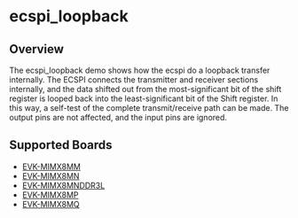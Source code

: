 # ecspi_loopback

## Overview
The ecspi_loopback demo shows how the ecspi do a loopback transfer internally.
The ECSPI connects the transmitter and receiver sections internally, and the data shifted out from the 
most-significant bit of the shift register is looped back into the least-significant bit of the Shift register. 
In this way, a self-test of the complete transmit/receive path can be made. The output pins are not affected, 
and the input pins are ignored.

## Supported Boards
- [EVK-MIMX8MM](../../../_boards/evkmimx8mm/driver_examples/ecspi/ecspi_loopback/example_board_readme.md)
- [EVK-MIMX8MN](../../../_boards/evkmimx8mn/driver_examples/ecspi/ecspi_loopback/example_board_readme.md)
- [EVK-MIMX8MNDDR3L](../../../_boards/evkmimx8mnddr3l/driver_examples/ecspi/ecspi_loopback/example_board_readme.md)
- [EVK-MIMX8MP](../../../_boards/evkmimx8mp/driver_examples/ecspi/ecspi_loopback/example_board_readme.md)
- [EVK-MIMX8MQ](../../../_boards/evkmimx8mq/driver_examples/ecspi/ecspi_loopback/example_board_readme.md)
